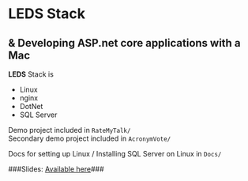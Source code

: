 # LEDS Stack
## & Developing ASP.net core applications with a Mac

**LEDS** Stack is 

- Linux
- nginx
- DotNet
- SQL Server

Demo project included in `RateMyTalk/`  
Secondary demo project included in `AcronymVote/`

Docs for setting up Linux / Installing SQL Server on Linux in `Docs/`

###Slides: [Available here](http://bit.ly/leds_stack_slides)###
